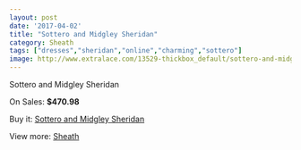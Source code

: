 ```yaml
---
layout: post
date: '2017-04-02'
title: "Sottero and Midgley Sheridan"
category: Sheath
tags: ["dresses","sheridan","online","charming","sottero"]
image: http://www.extralace.com/13529-thickbox_default/sottero-and-midgley-sheridan.jpg
---
```

Sottero and Midgley Sheridan

On Sales: **$470.98**
<a href="https://www.extralace.com/sheath/6399-sottero-and-midgley-sheridan.html"><amp-img layout="responsive" width="600" height="600" src="//www.extralace.com/13529-thickbox_default/sottero-and-midgley-sheridan.jpg" alt="Sottero and Midgley Sheridan 0" /></a>

Buy it: [Sottero and Midgley Sheridan](https://www.extralace.com/sheath/6399-sottero-and-midgley-sheridan.html "Sottero and Midgley Sheridan")

View more: [Sheath](https://www.extralace.com/7-sheath "Sheath")